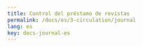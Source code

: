 ```yaml
---
title: Control del préstamo de revistas
permalink: /docs/es/3-circulation/journal
lang: es
key: docs-journal-es
---
```

